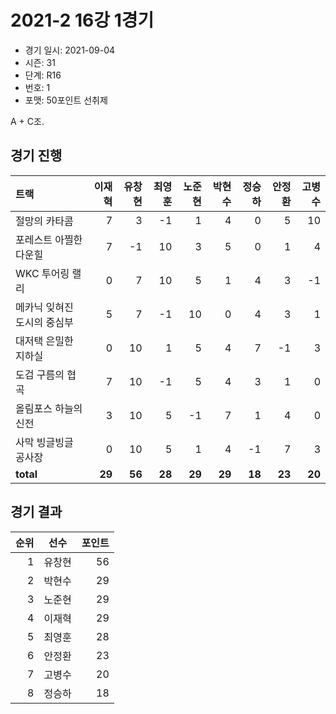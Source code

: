 # 2021-2 16강 1경기

- 경기 일시: 2021-09-04
- 시즌: 31
- 단계: R16
- 번호: 1
- 포맷: 50포인트 선취제



A + C조.

## 경기 진행

| 트랙 | 이재혁 | 유창현 | 최영훈 | 노준현 | 박현수 | 정승하 | 안정환 | 고병수 |
|:---|---:|---:|---:|---:|---:|---:|---:|---:|
| 절망의 카타콤 | 7 | 3 | -1 | 1 | 4 | 0 | 5 | 10 |
| 포레스트 아찔한 다운힐 | 7 | -1 | 10 | 3 | 5 | 0 | 1 | 4 |
| WKC 투어링 랠리 | 0 | 7 | 10 | 5 | 1 | 4 | 3 | -1 |
| 메카닉 잊혀진 도시의 중심부 | 5 | 7 | -1 | 10 | 0 | 4 | 3 | 1 |
| 대저택 은밀한 지하실 | 0 | 10 | 1 | 5 | 4 | 7 | -1 | 3 |
| 도검 구름의 협곡 | 7 | 10 | -1 | 5 | 4 | 3 | 1 | 0 |
| 올림포스 하늘의 신전 | 3 | 10 | 5 | -1 | 7 | 1 | 4 | 0 |
| 사막 빙글빙글 공사장 | 0 | 10 | 5 | 1 | 4 | -1 | 7 | 3 |
| __total__ | __29__ | __56__ | __28__ | __29__ | __29__ | __18__ | __23__ | __20__ |




## 경기 결과

| 순위 | 선수 | 포인트 |
|---:|:---:|---:|
| 1 | 유창현 | 56 |
| 2 | 박현수 | 29 |
| 3 | 노준현 | 29 |
| 4 | 이재혁 | 29 |
| 5 | 최영훈 | 28 |
| 6 | 안정환 | 23 |
| 7 | 고병수 | 20 |
| 8 | 정승하 | 18 |

